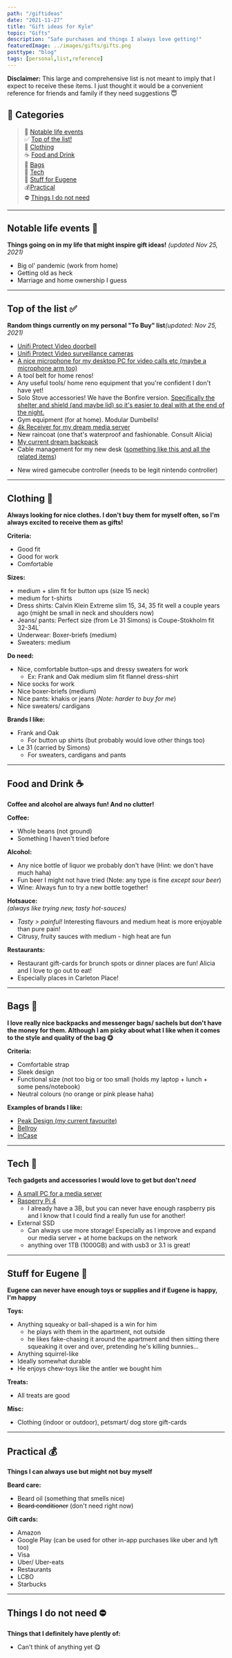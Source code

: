 ```yaml
---
path: "/giftideas"
date: "2021-11-27"
title: "Gift ideas for Kyle"
topic: "Gifts"
description: "Safe purchases and things I always love getting!"
featuredImage: ../images/gifts/gifts.png
posttype: "blog"
tags: [personal,list,reference]
---
```


**Disclaimer:** This large and comprehensive list is not meant to imply that I expect to receive these items. I just thought it would be a convenient reference for friends and family if they need suggestions &#128519; 

## &#x1F381; Categories

>   &#129300; [Notable life events](#notable-life-events-)  
>   &#9989; [Top of the list!](#top-of-the-list-)  
>   &#128084; [Clothing](#clothing-)  
>   &#9749; [Food and Drink](#food-and-drink-)  
>   &#128092; [Bags](#bags-)  
>   &#128190; [Tech](#tech-)  
>   &#128054; [Stuff for Eugene](#stuff-for-eugene-)  
>   &#128176;[Practical](#practical-)  
>   &#9940; [Things I do not need](#things-i-do-not-need-)  
---

## Notable life events &#129300;
**Things going on in my life that might inspire gift ideas!** _(updated Nov 25, 2021)_
- Big ol' pandemic (work from home)
- Getting old as heck
- Marriage and home ownership I guess  


---

## Top of the list &#9989;
**Random things currently on my personal "To Buy" list**_(updated: Nov 25, 2021)_
- [Unifi Protect Video doorbell](https://ca.store.ui.com/collections/unifi-protect)
- [Unifi Protect Video surveillance cameras](https://ca.store.ui.com/collections/unifi-protect)
- [A nice microphone for my desktop PC for video calls etc (maybe a microphone arm too)](https://www.amazon.ca/Blue-Microphones-Yeti-Microphone-Blackout/dp/B00N1YPXW2/ref=sr_1_3?keywords=blue+yeti&qid=1637890122&s=electronics&sr=1-3)
- A tool belt for home renos!
- Any useful tools/ home reno equipment that you're confident I don't have yet!
- Solo Stove accessories! We have the Bonfire version. [Specifically the shelter and shield (and maybe lid) so it's easier to deal with at the end of the night.](https://ca.solostove.com/accessories/shield/)
- Gym equipment (for at home). Modular Dumbells!
- [4k Receiver for my dream media server](https://www.amazon.ca/Yamaha-Bluetooth-Receiver-Component-RXV385/dp/B07CQ13BT4?th=1)
- New raincoat (one that's waterproof and fashionable. Consult Alicia)
- [My current dream backpack](https://ca.peakdesign.com/collections/everyday-bags/products/everyday-backpack?variant=29743300771884)
- Cable management for my new desk ([something like this and all the related items](https://www.amazon.ca/COOYA-Management-Organizer-Concealer-Improvement/dp/B07VB1ZBVX?ref_=Oct_s9_apbd_omwf_hd_bw_bAbXQ7v&pf_rd_r=KCM9RJSCNNCTMH28RRB8&pf_rd_p=cd060681-b5a6-54f1-b635-4b6348572507&pf_rd_s=merchandised-search-10&pf_rd_t=BROWSE&pf_rd_i=9716018011&th=1))

<!-- - New wireless keyboard (will link) -->
- New wired gamecube controller (needs to be legit nintendo controller)



---


## Clothing &#128084;
**Always looking for nice clothes. I don't buy them for myself often, so I'm always excited to receive them as gifts!**

**Criteria:**
- Good fit
- Good for work
- Comfortable

**Sizes:**
- medium + slim fit for button ups (size 15 neck)
- medium for t-shirts
- Dress shirts: Calvin Klein Extreme slim 15, 34, 35 fit well a couple years ago (might be small in neck and shoulders now)
- Jeans/ pants: Perfect size (from Le 31 Simons) is Coupe-Stokholm fit 32-34L`
- Underwear: Boxer-briefs (medium)
- Sweaters: medium

**Do need:** 
- Nice, comfortable button-ups and dressy sweaters for work 
  - Ex: Frank and Oak medium slim fit flannel dress-shirt
- Nice socks for work
- Nice boxer-briefs (medium)
- Nice pants: khakis or jeans (_Note: harder to buy for me_)
- Nice sweaters/ cardigans

**Brands I like:**
- Frank and Oak
  - For button up shirts (but probably would love other things too)
- Le 31 (carried by Simons)
  - For sweaters, cardigans and pants

---

## Food and Drink &#9749;
**Coffee and alcohol are always fun! And no clutter!**

**Coffee:**
- Whole beans (not ground)
- Something I haven't tried before

**Alcohol:**  
- Any nice bottle of liquor we probably don't have (Hint: we don't have much haha)
- Fun beer I might not have tried (Note: any type is fine *except sour beer*)
- Wine: Always fun to try a new bottle together!

**Hotsauce:**   
_(always like trying new, tasty hot-sauces)_
- *Tasty > painful!* Interesting flavours and medium heat is more enjoyable than pure pain!
- Citrusy, fruity sauces with medium - high heat are fun

**Restaurants:**
- Restaurant gift-cards for brunch spots or dinner places are fun! Alicia and I love to go out to eat!
- Especially places in Carleton Place!

---

## Bags &#128092;	
**I love really nice backpacks and messenger bags/ sachels but don't have the money for them. Although I am picky about what I like when it comes to the style and quality of the bag &#128523;**

**Criteria:**
- Comfortable strap
- Sleek design
- Functional size (not too big or too small (holds my laptop + lunch + some pens/notebook)
- Neutral colours (no orange or pink please haha)

**Examples of brands I like:**
- [Peak Design (my current favourite)](https://ca.peakdesign.com/collections/everyday-bags/products/everyday-backpack?variant=29743300771884)
- [Bellroy](https://bellroy.com/)  
- [InCase](https://www.incase.com/products/bags)

---

## Tech &#128190;
**Tech gadgets and accessories I would love to get but don't _need_**
- [A small PC for a media server]()
- [Rasperry Pi 4](https://www.buyapi.ca/raspberry-pi-4-information/)
  * I already have a 3B, but you can never have enough raspberry pis and I know that I could find a really fun use for another!
- External SSD
  * Can always use more storage! Especially as I improve and expand our media server + at home backups on the network
  * anything over 1TB (1000GB) and with usb3 or 3.1 is great!

--- 

## Stuff for Eugene &#128054;
**Eugene can never have enough toys or supplies and if Eugene is happy, I'm happy** 

**Toys:**
- Anything squeaky or ball-shaped is a win for him 
  - he plays with them in the apartment, not outside
  - he likes fake-chasing it around the apartment and then sitting there squeaking it over and over, pretending he's killing bunnies...
- Anything squirrel-like
- Ideally somewhat durable
- He enjoys chew-toys like the antler we bought him

**Treats:**
- All treats are good  

**Misc:**
- Clothing (indoor or outdoor), petsmart/ dog store gift-cards 

---

## Practical &#128176;
**Things I can always use but might not buy myself**

**Beard care:**
- Beard oil (something that smells nice)
- ~~Beard conditioner~~ (don't need right now)

**Gift cards:**
- Amazon
- Google Play (can be used for other in-app purchases like uber and lyft too)
- Visa
- Uber/ Uber-eats
- Restaurants
- LCBO
- Starbucks

---

## Things I do not need &#9940;
**Things that I definitely have plently of:**
- Can't think of anything yet  &#128523;
